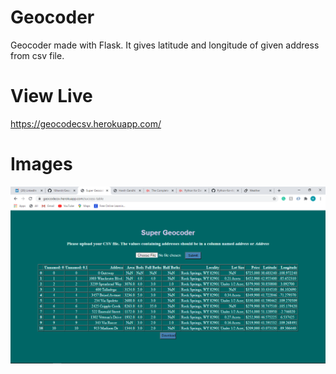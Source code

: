 # Geocoder
Geocoder made with Flask. It gives latitude and longitude of given address from csv file.

# View Live
https://geocodecsv.herokuapp.com/

# Images
![](2020-08-09%20(3).png)
